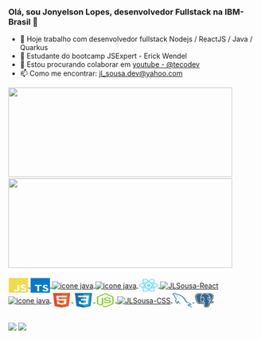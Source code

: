 ### Olá, sou Jonyelson Lopes, desenvolvedor Fullstack na IBM-Brasil 👋

- 🔭 Hoje trabalho com desenvolvedor fullstack Nodejs / ReactJS / Java / Quarkus
- 🌱 Estudante do bootcamp JSExpert - Erick Wendel
- 👯 Estou procurando colaborar em [youtube - @tecodev](https://www.youtube.com/channel/UCVFoQbSA_ASAwqw26oL0h7w)
- 📫 Como me encontrar: jl_sousa.dev@yahoo.com



<div>
  <a href="https://github.com/JL-Sousa">
 <img height="180em" width="450em" src="https://github-readme-stats.vercel.app/api?username=JL-Sousa&&show_icons=true&title_color=FF4500&icon_color=bb2acf&text_color=daf7dc&bg_color=000000&include_all_commits=true&count_private=true">
  <img height="180em" width="450em" src="https://github-readme-stats.vercel.app/api/top-langs/?username=JL-Sousa&layout=compact&langs_count=7&theme=dracula&title_color=FF4500&icon_color=bb2acf&text_color=daf7dc&bg_color=000000"/>
</div>
  
<div style="display: inline_block"><br>
  <img align="center" alt="JLSousa-Js" height="30" width="40" src="https://raw.githubusercontent.com/devicons/devicon/master/icons/javascript/javascript-plain.svg">
  <img align="center" alt="JLSousa-Ts" height="30" width="40" src="https://raw.githubusercontent.com/devicons/devicon/master/icons/typescript/typescript-plain.svg">
  <img align="center" alt="icone java" height="30" width="40" src="https://cdn.jsdelivr.net/gh/devicons/devicon/icons/java/java-original.svg">
  <img align="center" alt="icone java" height="30" width="40" src="https://cdn.jsdelivr.net/gh/devicons/devicon/icons/spring/spring-original.svg">
  <img align="center" alt="JLSousa-React" height="30" width="40" src="https://raw.githubusercontent.com/devicons/devicon/master/icons/react/react-original.svg">
  <img align="center" alt="JLSousa-React" height="30" width="40" src="https://cdn.jsdelivr.net/gh/devicons/devicon/icons/materialui/materialui-original.svg">
   <img align="center" alt="icone java" height="30" width="40" src="https://cdn.jsdelivr.net/gh/devicons/devicon/icons/bootstrap/bootstrap-original.svg">
  <img align="center" alt="JLSousa-HTML" height="30" width="40" src="https://raw.githubusercontent.com/devicons/devicon/master/icons/html5/html5-original.svg">
  <img align="center" alt="JLSousa-CSS" height="30" width="40" src="https://raw.githubusercontent.com/devicons/devicon/master/icons/css3/css3-original.svg">
  <img align="center" alt="JLSousa-CSS" height="30" width="40" src="https://raw.githubusercontent.com/devicons/devicon/master/icons/nodejs/nodejs-original.svg">
  <img align="center" alt="JLSousa-CSS" height="30" width="40" src="https://cdn.jsdelivr.net/gh/devicons/devicon/icons/express/express-original.svg">
  <img align="center" alt="JLSousa-CSS" height="30" width="40" src="https://raw.githubusercontent.com/devicons/devicon/master/icons/mysql/mysql-original.svg">
  <img align="center" alt="JLSousa-CSS" height="30" width="40" src="https://raw.githubusercontent.com/devicons/devicon/master/icons/postgresql/postgresql-original.svg">
</div>
  
  ##
  
  <div>
  <a href = "mailto:jonyelson20@gmail.com"><img src="https://img.shields.io/badge/-Gmail-%23333?style=for-the-badge&logo=gmail&logoColor=white" target="_blank"></a>
  <a href="https://www.linkedin.com/in/jonyelson-ls-dev/" target="_blank"><img src="https://img.shields.io/badge/-LinkedIn-%230077B5?style=for-the-badge&logo=linkedin&logoColor=white" target="_blank"></a> 
  <div/>


